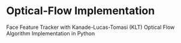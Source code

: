 # Optical-Flow Implementation
Face Feature Tracker with Kanade-Lucas-Tomasi (KLT) Optical Flow Algorithm Implementation in Python
